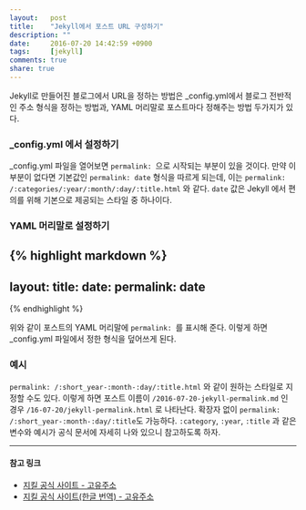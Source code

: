 ```yaml
---
layout:   post
title:    "Jekyll에서 포스트 URL 구성하기"
description: ""
date:     2016-07-20 14:42:59 +0900
tags:     [jekyll]
comments: true
share: true
---
```


Jekyll로 만들어진 블로그에서 URL을 정하는 방법은 _config.yml에서 블로그 전반적인 주소 형식을 정하는 방법과, YAML 머리말로 포스트마다 정해주는 방법 두가지가 있다.

### _config.yml 에서 설정하기

_config.yml 파일을 열어보면 `permalink: `으로 시작되는 부분이 있을 것이다. 만약 이 부분이 없다면 기본값인 `permalink: date` 형식을 따르게 되는데, 이는 `permalink: /:categories/:year/:month/:day/:title.html` 와 같다. `date` 값은 Jekyll 에서 편의를 위해 기본으로 제공되는 스타일 중 하나이다.

### YAML 머리말로 설정하기

{% highlight markdown %}
---
layout:
title:
date:
permalink: date
---
{% endhighlight %}

위와 같이 포스트의 YAML 머리말에 `permalink: `를 표시해 준다. 이렇게 하면 _config.yml 파일에서 정한 형식을 덮어쓰게 된다.


### 예시
  `permalink: /:short_year-:month-:day/:title.html` 와 같이 원하는 스타일로 지정할 수도 있다. 이렇게 하면 포스트 이름이 `/2016-07-20-jekyll-permalink.md` 인 경우 `/16-07-20/jekyll-permalink.html` 로 나타난다. 확장자 없이 `permalink: /:short_year-:month-:day/:title`도 가능하다.
`:category`, `:year`, `:title` 과 같은 변수와 예시가 공식 문서에 자세히 나와 있으니 참고하도록 하자.

---

#### 참고 링크
* [지킬 공식 사이트 - 고유주소](https://jekyllrb.com/docs/permalinks/)
* [지킬 공식 사이트(한글 번역) - 고유주소](http://jekyllrb-ko.github.io/docs/permalinks/)
